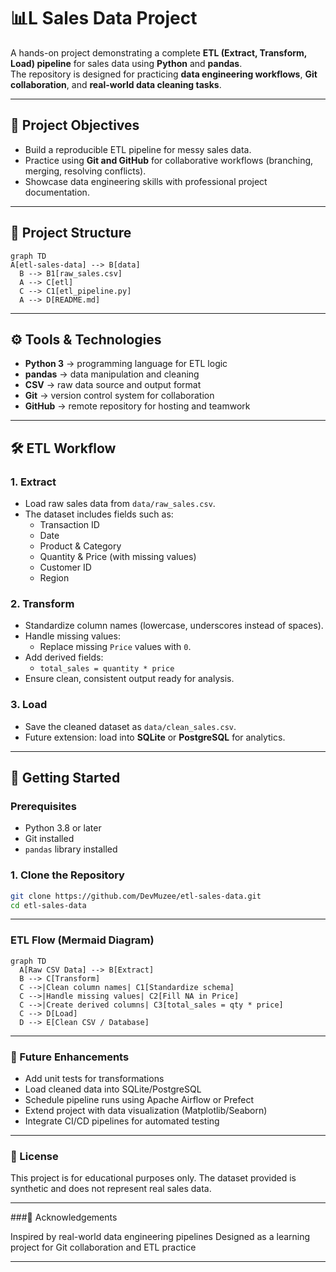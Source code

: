 # 📊L Sales Data Project

A hands-on project demonstrating a complete **ETL (Extract, Transform, Load) pipeline** for sales data using **Python** and **pandas**.  
The repository is designed for practicing **data engineering workflows**, **Git collaboration**, and **real-world data cleaning tasks**.

---

## 🎯 Project Objectives
- Build a reproducible ETL pipeline for messy sales data.  
- Practice using **Git and GitHub** for collaborative workflows (branching, merging, resolving conflicts).  
- Showcase data engineering skills with professional project documentation. 

---


## 📂 Project Structure
```mermaid
graph TD
A[etl-sales-data] --> B[data]
  B --> B1[raw_sales.csv]
  A --> C[etl]
  C --> C1[etl_pipeline.py]
  A --> D[README.md]
```
---

## ⚙️ Tools & Technologies
- **Python 3** → programming language for ETL logic  
- **pandas** → data manipulation and cleaning  
- **CSV** → raw data source and output format  
- **Git** → version control system for collaboration  
- **GitHub** → remote repository for hosting and teamwork  

---

## 🛠️ ETL Workflow

### 1. Extract
- Load raw sales data from `data/raw_sales.csv`.  
- The dataset includes fields such as:
  - Transaction ID  
  - Date  
  - Product & Category  
  - Quantity & Price (with missing values)  
  - Customer ID  
  - Region  

### 2. Transform
- Standardize column names (lowercase, underscores instead of spaces).  
- Handle missing values:
  - Replace missing `Price` values with `0`.  
- Add derived fields:
  - `total_sales = quantity * price`  
- Ensure clean, consistent output ready for analysis.  

### 3. Load
- Save the cleaned dataset as `data/clean_sales.csv`.  
- Future extension: load into **SQLite** or **PostgreSQL** for analytics.  

---

## 🚀 Getting Started

### Prerequisites
- Python 3.8 or later  
- Git installed  
- `pandas` library installed  

### 1. Clone the Repository
```bash
git clone https://github.com/DevMuzee/etl-sales-data.git
cd etl-sales-data
```
---

### ETL Flow (Mermaid Diagram)
```mermaid
graph TD
  A[Raw CSV Data] --> B[Extract]
  B --> C[Transform]
  C -->|Clean column names| C1[Standardize schema]
  C -->|Handle missing values| C2[Fill NA in Price]
  C -->|Create derived columns| C3[total_sales = qty * price]
  C --> D[Load]
  D --> E[Clean CSV / Database]
```

---

### 📌 Future Enhancements

- Add unit tests for transformations
- Load cleaned data into SQLite/PostgreSQL
- Schedule pipeline runs using Apache Airflow or Prefect
- Extend project with data visualization (Matplotlib/Seaborn)
- Integrate CI/CD pipelines for automated testing

---

### 📜 License

This project is for educational purposes only.
The dataset provided is synthetic and does not represent real sales data.

---

###🙌 Acknowledgements

Inspired by real-world data engineering pipelines
Designed as a learning project for Git collaboration and ETL practice

---
